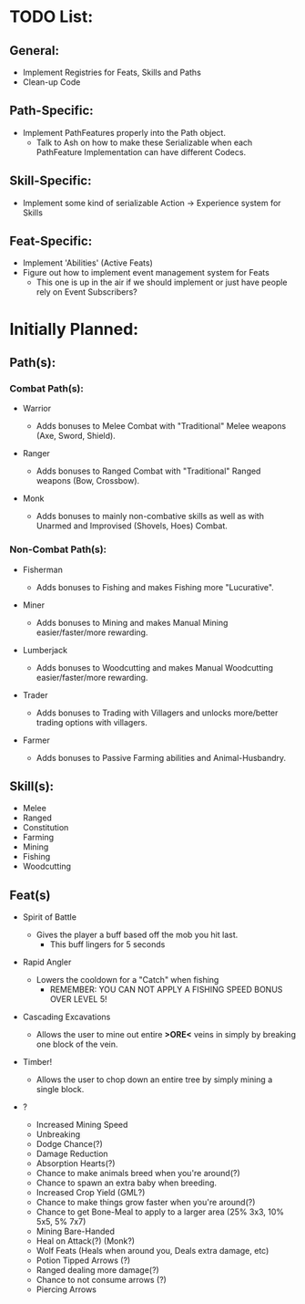 # TODO List:

## General:
- Implement Registries for Feats, Skills and Paths
- Clean-up Code

## Path-Specific:
- Implement PathFeatures properly into the Path object.
  - Talk to Ash on how to make these Serializable when each PathFeature Implementation can have different Codecs.

## Skill-Specific:
- Implement some kind of serializable Action -> Experience system for Skills


## Feat-Specific:
- Implement 'Abilities' (Active Feats)
- Figure out how to implement event management system for Feats 
  - This one is up in the air if we should implement or just have people rely on Event Subscribers?
    


# Initially Planned:
## Path(s):
### Combat Path(s):
- Warrior
  - Adds bonuses to Melee Combat with "Traditional" Melee weapons (Axe, Sword, Shield).
  
- Ranger
  - Adds bonuses to Ranged Combat with "Traditional" Ranged weapons (Bow, Crossbow).
  
- Monk
  - Adds bonuses to mainly non-combative skills as well as with Unarmed and Improvised (Shovels, Hoes) Combat.
  
### Non-Combat Path(s):
- Fisherman
  - Adds bonuses to Fishing and makes Fishing more "Lucurative".
  
- Miner
  - Adds bonuses to Mining and makes Manual Mining easier/faster/more rewarding.
  
- Lumberjack
  - Adds bonuses to Woodcutting and makes Manual Woodcutting easier/faster/more rewarding.
  
- Trader
  - Adds bonuses to Trading with Villagers and unlocks more/better trading options with villagers.
  
- Farmer
  - Adds bonuses to Passive Farming abilities and Animal-Husbandry.
  

## Skill(s):
- Melee
- Ranged
- Constitution
- Farming
- Mining
- Fishing
- Woodcutting


## Feat(s)
- Spirit of Battle
  - Gives the player a buff based off the mob you hit last.
    - This buff lingers for 5 seconds
  
- Rapid Angler
  - Lowers the cooldown for a "Catch" when fishing
    - REMEMBER: YOU CAN NOT APPLY A FISHING SPEED BONUS OVER LEVEL 5!
  
-  Cascading Excavations
   - Allows the user to mine out entire **>ORE<** veins in simply by breaking one block of the vein.

- Timber!
  - Allows the user to chop down an entire tree by simply mining a single block.
  
- ?
  - Increased Mining Speed
  - Unbreaking
  - Dodge Chance(?)
  - Damage Reduction
  - Absorption Hearts(?)
  - Chance to make animals breed when you're around(?)
  - Chance to spawn an extra baby when breeding.
  - Increased Crop Yield (GML?)
  - Chance to make things grow faster when you're around(?)
  - Chance to get Bone-Meal to apply to a larger area (25% 3x3, 10% 5x5, 5% 7x7)
  - Mining Bare-Handed
  - Heal on Attack(?) (Monk?)
  - Wolf Feats (Heals when around you, Deals extra damage, etc)
  - Potion Tipped Arrows (?)
  - Ranged dealing more damage(?)
  - Chance to not consume arrows (?)
  - Piercing Arrows
